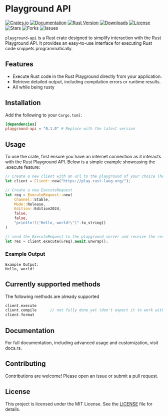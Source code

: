 # Playground API

[![Crates.io](https://img.shields.io/crates/v/playground-api.svg)](https://crates.io/crates/playground-api)
[![Documentation](https://docs.rs/playground-api/badge.svg)](https://docs.rs/playground-api)
[![Rust Version](https://img.shields.io/badge/rustc-1.56+-blue.svg)](https://blog.rust-lang.org)
[![Downloads](https://img.shields.io/crates/d/your-crate.svg)](https://crates.io/crates/your-crate)
[![License](https://img.shields.io/crates/l/playground-api.svg)](LICENSE)
![Stars](https://img.shields.io/github/stars/kingananas20/playground-api)
![Forks](https://img.shields.io/github/forks/kingananas20/playground-api)
![Issues](https://img.shields.io/github/issues/kingananas20/playground-api)

`playground-api` is a Rust crate designed to simplify interaction with the Rust Playground API. It provides an easy-to-use interface for executing Rust code snippets programmatically.

## Features

- Execute Rust code in the Rust Playground directly from your application.
- Retrieve detailed output, including compilation errors or runtime results.
- All while being rusty

## Installation

Add the following to your `Cargo.toml`:

```toml
[dependencies]
playground-api = "0.1.0" # Replace with the latest version
```

## Usage

To use the crate, first ensure you have an internet connection as it interacts with the Rust Playground API. Below is a simple example showcasing the .execute feature:

```rust
// Create a new client with an url to the playground of your choice (here the official one)
let client = Client::new("https://play.rust-lang.org/");

// Create a new ExecuteRequest
let req = ExecuteRequest::new(
    Channel::Stable, 
    Mode::Release, 
    Edition::Edition2024, 
    false, 
    false, 
    "println!(\"Hello, world!\")".to_string()
)

// send the ExecuteRequest to the playground server and receive the result
let res = client.execute(&req).await.unwrap();
```

### Example Output

    Example Output:
    Hello, world!

## Currently supported methods

The following methods are already supported

```rust
client.execute
client.compile      // not fully done yet (don't expect it to work with every request)
client.format
```

## Documentation

For full documentation, including advanced usage and customization, visit docs.rs.

## Contributing

Contributions are welcome! Please open an issue or submit a pull request.

## License

This project is licensed under the MIT License. See the [LICENSE](https://github.com/kingananas20/playground-api/LICENSE) file for details.